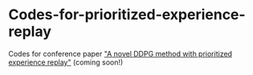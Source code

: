 # Codes-for-prioritized-experience-replay
Codes for conference paper ["A novel DDPG method with prioritized experience replay"](https://ieeexplore.ieee.org/stamp/stamp.jsp?tp=&arnumber=8122622) (coming soon!)
